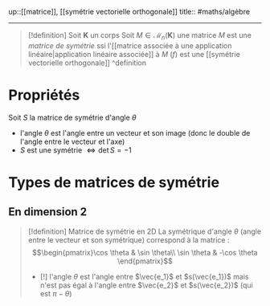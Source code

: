 up::[[matrice]], [[symétrie vectorielle orthogonale]]
title::
#maths/algèbre 

---

> [!definition] 
> Soit $\mathbf{K}$ un corps 
> Soit $M \in \mathcal{M}_{n}(\mathbf{K})$ une matrice 
> $M$ est une *matrice de symétrie* ssi l'[[matrice associée à une application linéaire|application linéaire associée]] à $M$ ($f$) est une [[symétrie vectorielle orthogonale]] 
^definition

# Propriétés 
Soit $S$ la matrice de symétrie d'angle $\theta$

 - l'angle $\theta$ est l'angle entre un vecteur et son image (donc le double de l'angle entre le vecteur et l'axe)
 - $S \text{ est une symétrie } \iff \det S = -1$


# Types de matrices de symétrie 

## En dimension 2

> [!definition] Matrice de symétrie en 2D
> La symétrique d'angle $\theta$ (angle entre le vecteur et son symétrique) correspond à la matrice :
> $$\begin{pmatrix}\cos \theta & \sin \theta\\ \sin \theta & -\cos \theta \end{pmatrix}$$
> 
>  - [!]  l'angle $\theta$ est l'angle entre $\vec{e_1}$ et $s(\vec{e_1})$ mais n'est pas égal à l'angle entre $\vec{e_2}$ et $s(\vec{e_2})$ (qui est $\pi-\theta$)


